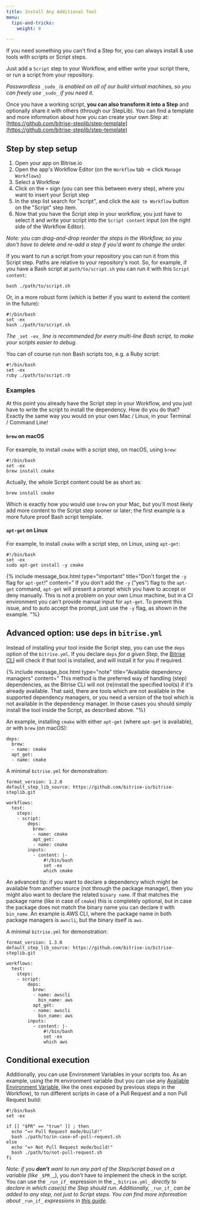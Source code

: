 ```yaml
---
title: Install Any Additional Tool
menu:
  tips-and-tricks:
    weight: 8

---
```

If you need something you can't find a Step for, you can always install & use tools with scripts or Script steps.

Just add a `Script` step to your Workflow, and either write your script there, or run a script from your repository.

_Passwordless_ `_sudo_` _is enabled on all of our build virtual machines, so you can freely use_ `_sudo_` _if you need it._

Once you have a working script, **you can also transform it into a Step** and optionally share it with others (through our StepLib).
You can find a template and more information about how you can create your own Step at: [https://github.com/bitrise-steplib/step-template](https://github.com/bitrise-steplib/step-template)

## Step by step setup

1. Open your app on Bitrise.io
2. Open the app's Workflow Editor (on the `Workflow` tab -> click `Manage Workflows`)
3. Select a Workflow
4. Click on the `+` sign (you can see this between every step), where you want to insert your Script step
5. In the step list search for "script", and click the `Add to Workflow` button on the "Script" step item.
6. Now that you have the Script step in your workflow, you just have to select it and write your script into the `Script content` input (on the right side of the Workflow Editor).

_Note: you can drag-and-drop reorder the steps in the Workflow, so you don't have to delete and re-add a step if you'd want to change the order._

If you want to run a script from your repository you can run it from this Script step. Paths are relative to your repository's root. So, for example, if you have a Bash script at `path/to/script.sh` you can run it with this `Script content`:

    bash ./path/to/script.sh

Or, in a more robust form (which is better if you want to extend the content in the future):

    #!/bin/bash
    set -ex
    bash ./path/to/script.sh

_The_ `_set -ex_` _line is recommended for every multi-line Bash script, to make your scripts easier to debug._

You can of course run non Bash scripts too, e.g. a Ruby script:

    #!/bin/bash
    set -ex
    ruby ./path/to/script.rb

### Examples

At this point you already have the Script step in your Workflow, and you just have to write the
script to install the dependency. How do you do that? Exactly the same way you would on
your own Mac / Linux, in your Terminal / Command Line!

#### `brew` on macOS

For example, to install `cmake` with a script step, on macOS, using `brew`:

    #!/bin/bash
    set -ex
    brew install cmake

Actually, the whole Script content could be as short as:

    brew install cmake

Which is exactly how you would use `brew` on your Mac, but you'll most likely
add more content to the Script step sooner or later; the first
example is a more future proof Bash script template.

#### `apt-get` on Linux

For example, to install `cmake` with a script step, on Linux, using `apt-get`:

    #!/bin/bash
    set -ex
    sudo apt-get install -y cmake

{% include message_box.html type="important" title="Don't forget the `-y` flag for `apt-get`!" content="
If you don't add the `-y` (\"yes\") flag to the `apt-get` command, `apt-get` will present a prompt which you have to accept or deny manually. This is not a problem on your own Linux machine, but in a CI environment you can't provide manual input for `apt-get`. To prevent this issue, and to auto accept the prompt, just use the `-y` flag, as shown in the example.
"%}


## Advanced option: use `deps` in `bitrise.yml`

Instead of installing your tool inside the Script step, you can use the `deps` option
of the `bitrise.yml`. If you declare `deps` _for a given Step_,
the [Bitrise CLI](https://github.com/bitrise-io/bitrise)
will check if that tool is installed, and will install it for you if required.

{% include message_box.html type="note" title="Available dependency managers" content=" This method is the preferred way of handling (step) dependencies, as the Bitrise CLI will not (re)install the specified tool(s) if it's already available. That said, there are tools which are not available in the supported dependency managers, or you need a version of the tool which is not available in the dependency manager. In those cases you should simply install the tool inside the Script, as described above. "%}

An example, installing `cmake` with either `apt-get` (where `apt-get` is available),
or with `brew` (on macOS):

    deps:
      brew:
      - name: cmake
      apt_get:
      - name: cmake

A minimal `bitrise.yml` for demonstration:

    format_version: 1.2.0
    default_step_lib_source: https://github.com/bitrise-io/bitrise-steplib.git
    
    workflows:
      test:
        steps:
        - script:
            deps:
              brew:
              - name: cmake
              apt_get:
              - name: cmake
            inputs:
              - content: |-
                  #!/bin/bash
                  set -ex
                  which cmake

An advanced tip: if you want to declare a dependency which might be available from
another source (not through the package manager), then you might also want to declare the
related `binary name`. If that matches the package name (like in case of `cmake`) this is
completely optional, but in case the package does not match the binary name you can
declare it with `bin_name`. An example is AWS CLI, where the package name in both
package managers is `awscli`, but the binary itself is `aws`.

A minimal `bitrise.yml` for demonstration:

    format_version: 1.3.0
    default_step_lib_source: https://github.com/bitrise-io/bitrise-steplib.git
    
    workflows:
      test:
        steps:
        - script:
            deps:
              brew:
              - name: awscli
                bin_name: aws
              apt_get:
              - name: awscli
                bin_name: aws
            inputs:
              - content: |-
                  #!/bin/bash
                  set -ex
                  which aws

## Conditional execution

Additionally, you can use Environment Variables in your scripts too.
As an example, using the `PR` environment variable
(but you can use any [Available Environment Variable](/faq/available-environment-variables/),
like the ones exposed by previous steps in the Workflow),
to run different scripts in case of a Pull Request and a non Pull Request build:

    #!/bin/bash
    set -ex
    
    if [[ "$PR" == "true" ]] ; then
      echo "=> Pull Request mode/build!"
      bash ./path/to/in-case-of-pull-request.sh
    else
      echo "=> Not Pull Request mode/build!"
      bash ./path/to/not-pull-request.sh
    fi

_Note: if you **don't** want to run any part of the Step/script based on a variable (like_ `_$PR_`_),
you don't have to implement the check in the script. You can use the _`_run_if_`_ expression in
the _`_bitrise.yml_` _directly to declare in which case(s) the Step should run. Additionally,_
`_run_if_` _can be added to any step, not just to Script steps. You can find more information about_ `_run_if_` _expressions in_ [_this guide_](/tips-and-tricks/disable-a-step-by-condition/#run-a-step-only-if-the-build-failed).
